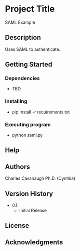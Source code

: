 # Project Title

SAML Example

## Description

Uses SAML to authenticate.

## Getting Started

### Dependencies

* TBD

### Installing

* pip install -r requirements.txt

### Executing program

* python saml.py

## Help


## Authors

Charles Cavanaugh Ph.D. (Cynthia)

## Version History

* 0.1
    * Initial Release

## License

## Acknowledgments

